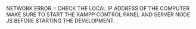 NETWORK ERROR = CHECK THE LOCAL IP ADDRESS OF THE COMPUTER
MAKE SURE TO START THE XAMPP CONTROL PANEL AND SERVER NODE JS BEFORE STARTING THE DEVELOPMENT.
